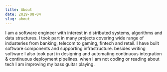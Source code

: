 ```yaml
---
title: About
date: 2019-08-04
slug: about
---
```

I am a software engineer with interest in distributed systems, algorithms and data structures. I took part in many projects covering wide range of industeries from banking, telecom to gaming, fintech and retail. I have built software components and supporting  infrastructure. besides writing software I also took part in designing and automating continuous integration & continuous deployment pipelines. when I am not coding or reading about tech I am improving my bass guitar playing.